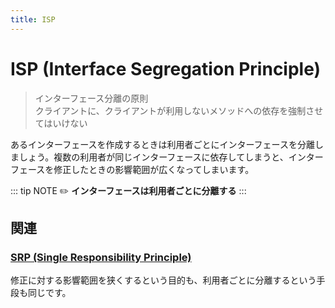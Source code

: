 ```yaml
---
title: ISP
---
```


# ISP (Interface Segregation Principle)
> インターフェース分離の原則  
> クライアントに、クライアントが利用しないメソッドへの依存を強制させてはいけない

あるインターフェースを作成するときは利用者ごとにインターフェースを分離しましょう。複数の利用者が同じインターフェースに依存してしまうと、インターフェースを修正したときの影響範囲が広くなってしまいます。

::: tip NOTE
:pencil2: **インターフェースは利用者ごとに分離する**
:::

## 関連
### [SRP (Single Responsibility Principle)](SRP.md)
修正に対する影響範囲を狭くするという目的も、利用者ごとに分離するという手段も同じです。
